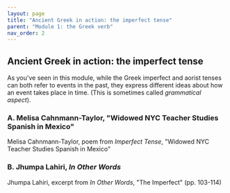 ```yaml
---
layout: page
title: "Ancient Greek in action: the imperfect tense"
parent: "Module 1: the Greek verb"
nav_order: 2
---
```


## Ancient Greek in action: the imperfect tense


As you've seen in this module, while the Greek imperfect and aorist tenses can both refer to events in the past, they express different ideas about how an event takes place in time. (This is sometimes called *grammatical aspect*).  





### A. Melisa Cahnmann-Taylor, "Widowed NYC Teacher Studies Spanish in Mexico"

Melisa Cahnmann-Taylor, poem from *Imperfect Tense*, "Widowed NYC Teacher Studies Spanish in Mexico"




### B. Jhumpa Lahiri, *In Other Words*

Jhumpa Lahiri, excerpt from *In Other Words*, "The Imperfect" (pp. 103-114)